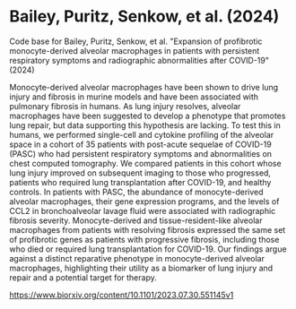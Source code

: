 # Bailey, Puritz, Senkow, et al. (2024)
Code base for Bailey, Puritz, Senkow, et al. "Expansion of profibrotic monocyte-derived alveolar macrophages in patients with persistent respiratory symptoms and radiographic abnormalities after COVID-19" (2024)

Monocyte-derived alveolar macrophages have been shown to drive lung injury and fibrosis in murine models and have been associated with pulmonary fibrosis in humans. As lung injury resolves, alveolar macrophages have been suggested to develop a phenotype that promotes lung repair, but data supporting this hypothesis are lacking. To test this in humans, we performed single-cell and cytokine profiling of the alveolar space in a cohort of 35 patients with post-acute sequelae of COVID-19 (PASC) who had persistent respiratory symptoms and abnormalities on chest computed tomography. We compared patients in this cohort whose lung injury improved on subsequent imaging to those who progressed, patients who required lung transplantation after COVID-19, and healthy controls. In patients with PASC, the abundance of monocyte-derived alveolar macrophages, their gene expression programs, and the levels of CCL2 in bronchoalveolar lavage fluid were associated with radiographic fibrosis severity. Monocyte-derived and tissue-resident-like alveolar macrophages from patients with resolving fibrosis expressed the same set of profibrotic genes as patients with progressive fibrosis, including those who died or required lung transplantation for COVID-19. Our findings argue against a distinct reparative phenotype in monocyte-derived alveolar macrophages, highlighting their utility as a biomarker of lung injury and repair and a potential target for therapy.

https://www.biorxiv.org/content/10.1101/2023.07.30.551145v1
